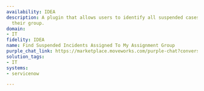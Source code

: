 ```yaml
---
availability: IDEA
description: A plugin that allows users to identify all suspended cases assigned to
  their group.
domain:
- IT
fidelity: IDEA
name: Find Suspended Incidents Assigned To My Assignment Group
purple_chat_link: https://marketplace.moveworks.com/purple-chat?conversation=%7B%22messages%22%3A%5B%7B%22parts%22%3A%5B%7B%22richText%22%3A%22I+need+to+identify+all+suspended+incidents+assigned+to+my+group.%22%7D%5D%2C%22role%22%3A%22user%22%7D%2C%7B%22parts%22%3A%5B%7B%22reasoningSteps%22%3A%5B%7B%22richText%22%3A%22Fetching+the+groups+the+user+belongs+to+in+ServiceNow.%22%2C%22status%22%3A%22pending%22%7D%2C%7B%22richText%22%3A%22%3Cp+xmlns%3D%5C%22http%3A%2F%2Fwww.w3.org%2F1999%2Fxhtml%5C%22%3EFound+the+following+groups+for+the+user%3A%3C%2Fp%3E%3Cul+xmlns%3D%5C%22http%3A%2F%2Fwww.w3.org%2F1999%2Fxhtml%5C%22%3E%3Cli%3EIT+Support+Team%3C%2Fli%3E%3Cli%3ENetwork+Operations%3C%2Fli%3E%3Cli%3ESecurity+Response%3C%2Fli%3E%3C%2Ful%3E%22%2C%22status%22%3A%22success%22%7D%5D%7D%2C%7B%22richText%22%3A%22%3Cp+xmlns%3D%5C%22http%3A%2F%2Fwww.w3.org%2F1999%2Fxhtml%5C%22%3EYou%27re+a+member+of+the+following+groups%3A%3C%2Fp%3E%3Col+xmlns%3D%5C%22http%3A%2F%2Fwww.w3.org%2F1999%2Fxhtml%5C%22%3E%3Cli%3E%3Cp%3E%3Cstrong%3EIT+Support+Team%3C%2Fstrong%3E%3C%2Fp%3E%3C%2Fli%3E%3Cli%3E%3Cp%3E%3Cstrong%3ENetwork+Operations%3C%2Fstrong%3E%3C%2Fp%3E%3C%2Fli%3E%3Cli%3E%3Cp%3E%3Cstrong%3ESecurity+Response%3C%2Fstrong%3E%3C%2Fp%3E%3C%2Fli%3E%3C%2Fol%3E%3Cp+xmlns%3D%5C%22http%3A%2F%2Fwww.w3.org%2F1999%2Fxhtml%5C%22%3EWhich+group+would+you+like+to+see+suspended+incidents+for%3F%3C%2Fp%3E%22%7D%5D%2C%22role%22%3A%22assistant%22%7D%2C%7B%22parts%22%3A%5B%7B%22richText%22%3A%22IT+Support+Team%22%7D%5D%2C%22role%22%3A%22user%22%7D%2C%7B%22parts%22%3A%5B%7B%22reasoningSteps%22%3A%5B%7B%22richText%22%3A%22Searching+for+suspended+incidents+in+ServiceNow+assigned+to+the+%27IT+Support+Team%27+group.%22%2C%22status%22%3A%22pending%22%7D%2C%7B%22richText%22%3A%22Found+2+suspended+incidents.%22%2C%22status%22%3A%22success%22%7D%5D%7D%2C%7B%22richText%22%3A%22%3Cp+xmlns%3D%5C%22http%3A%2F%2Fwww.w3.org%2F1999%2Fxhtml%5C%22%3EHere+are+the+suspended+incidents+assigned+to+the+IT+Support+Team%3A%3C%2Fp%3E%3Cul+xmlns%3D%5C%22http%3A%2F%2Fwww.w3.org%2F1999%2Fxhtml%5C%22%3E%3Cli%3E%3Cb%3EIncident+ID%3A%3C%2Fb%3E+INC-00123%3Cul%3E%3Cli%3E%3Cb%3ESubject%3A%3C%2Fb%3E+Network+Outage%3C%2Fli%3E%3Cli%3E%3Cb%3EPriority%3A%3C%2Fb%3E+High%3C%2Fli%3E%3Cli%3E%3Cb%3EStatus%3A%3C%2Fb%3E+Suspended%3C%2Fli%3E%3Cli%3E%3Cb%3EAssigned+To%3A%3C%2Fb%3E+John+Doe%3C%2Fli%3E%3C%2Ful%3E%3C%2Fli%3E%3Cli%3E%3Cb%3EIncident+ID%3A%3C%2Fb%3E+INC-00124%3Cul%3E%3Cli%3E%3Cb%3ESubject%3A%3C%2Fb%3E+Email+Delivery+Issues%3C%2Fli%3E%3Cli%3E%3Cb%3EPriority%3A%3C%2Fb%3E+Medium%3C%2Fli%3E%3Cli%3E%3Cb%3EStatus%3A%3C%2Fb%3E+Suspended%3C%2Fli%3E%3Cli%3E%3Cb%3EAssigned+To%3A%3C%2Fb%3E+Jane+Smith%3C%2Fli%3E%3C%2Ful%3E%3C%2Fli%3E%3C%2Ful%3E%22%7D%2C%7B%22citations%22%3A%5B%7B%22citationTitle%22%3A%22INC-00123%22%2C%22connectorName%22%3A%22servicenow%22%7D%2C%7B%22citationTitle%22%3A%22INC-00124%22%2C%22connectorName%22%3A%22servicenow%22%7D%5D%7D%5D%2C%22role%22%3A%22assistant%22%7D%5D%7D
solution_tags:
- IT
systems:
- servicenow

---
```


